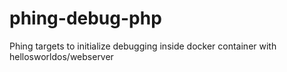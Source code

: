 # phing-debug-php
Phing targets to initialize debugging inside docker container with hellosworldos/webserver
